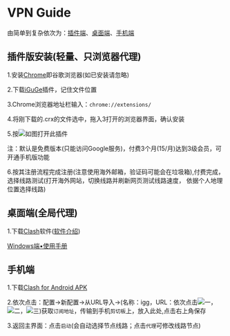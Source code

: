# VPN Guide

由简单到复杂依次为：[插件端](#插件版安装)、[桌面端](#桌面端)、[手机端](#手机端)

## 插件版安装(轻量、只浏览器代理)

1.安装[Chrome](https://wwe.lanzoui.com/iVrShp58wbg)即谷歌浏览器(如已安装请忽略)

2.下载[iGuGe](https://wwe.lanzoui.com/i8IVCwd7tja)插件，记住文件位置

3.Chrome浏览器地址栏输入：`chrome://extensions/`

4.将刚下载的.crx的文件选中，拖入3打开的浏览器界面，确认安装

5.按![如图](https://cdn.jsdelivr.net/gh/AmbroseRen/Picture@master/img/default/01.jpg)打开此插件

注：默认是免费版本(只能访问Google服务)，付费3个月(15/月)达到3级会员，可开通手机版功能

6.按其注册流程完成注册(注意使用海外邮箱，验证码可能会在垃圾箱),付费完成，选择线路测试(打开海外网站，切换线路并刷新网页测试线路速度，
依据个人地理位置选择线路)

## 桌面端(全局代理)

1.下载[Clash](https://github.com/Fndroid/clash_for_windows_pkg/releases/download/0.18.4/Clash.for.Windows.Setup.0.18.4.exe)软件([软件介绍](https://docs.cfw.lbyczf.com/contents/quickstart.html))

[Windows端▪使用手册](https://igghelper.com/helper/?p=413)

## 手机端

1.下载[Clash for Android APK](https://github.com/Kr328/ClashForAndroid/releases/download/v2.4.14/cfa-2.4.14-foss-arm64-v8a-release.apk)

2.依次点击：配置→新配置→从URL导入→(名称：igg，URL：依次点击![一](https://cdn.jsdelivr.net/gh/AmbroseRen/Picture@master/img/default/02.jpg)，![二](https://cdn.jsdelivr.net/gh/AmbroseRen/Picture@master/img/default/03.jpg)，![三](https://cdn.jsdelivr.net/gh/AmbroseRen/Picture@master/img/default/04.jpg))获取`订阅地址`，传输到手机`剪切板`上，放入此处,点击右上角保存

3.返回主界面：点击`启动`(会自动选择节点线路；点击`代理`可修改线路节点)


